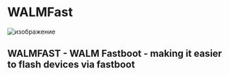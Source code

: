 # WALMFast

![изображение](https://github.com/user-attachments/assets/29772e85-5d0d-4039-b2ab-36553e911918)


## WALMFAST - WALM Fastboot - making it easier to flash devices via fastboot
